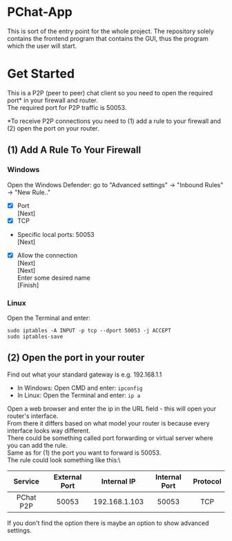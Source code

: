# PChat-App
This is sort of the entry point for the whole project.
The repository solely contains the frontend program that contains the GUI, thus the program which the user will start.


# Get Started
This is a P2P (peer to peer) chat client so you need to open the required port* in your firewall and router.\
The required port for P2P traffic is 50053.

*To receive P2P connections you need to (1) add a rule to your firewall and (2) open the port on your router.

## (1) Add A Rule To Your Firewall

### Windows

Open the Windows Defender:
go to "Advanced settings" -> "Inbound Rules" -> "New Rule.."

- [x] Port\
[Next]
- [x] TCP
- Specific local ports: 50053\
[Next]
- [x] Allow the connection\
[Next]\
[Next]\
Enter some desired name\
[Finish]
 
### Linux
 
Open the Terminal and enter:
```
sudo iptables -A INPUT -p tcp --dport 50053 -j ACCEPT
sudo iptables-save
```

## (2) Open the port in your router

Find out what your standard gateway is e.g. 192.168.1.1
- In Windows: Open CMD and enter: ```ipconfig```
- In Linux: Open the Terminal and enter: ```ip a```

Open a web browser and enter the ip in the URL field - this will open your router's interface.\
From there it differs based on what model your router is because every interface looks way different.\
There could be something called port forwarding or virtual server where you can add the rule.\
Same as for (1) the port you want to forward is 50053.\
The rule could look something like this:\

| Service    | External Port | Internal IP   | Internal Port | Protocol |
| :--------: | :-----------: | :-----------: | :-----------: | :------: |
| PChat P2P  |     50053     | 192.168.1.103 |     50053     |   TCP    |

If you don't find the option there is maybe an option to show advanced settings.
